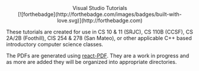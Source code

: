 
<div align="center">
	Visual Studio Tutorials
</div>
<div align="center">
	[![forthebadge](http://forthebadge.com/images/badges/built-with-love.svg)](http://forthebadge.com)	
</div>

These tutorials are created for use in CS 10 & 11 (SRJC), CS 110B (CCSF), CS 2A/2B (Foothill), CIS 254 & 278 (San Mateo), or other applicable C++ based introductory computer science classes.

The PDFs are generated using [react-PDF](https://github.com/diegomura/react-pdf). They are a work in progress and as more are added they will be organized into appropriate directories. 
